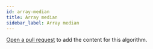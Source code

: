 ```yaml
---
id: array-median
title: Array median
sidebar_label: Array median
---
```


[Open a pull request](https://github.com/AllAlgorithms/algorithms/tree/master/docs/array-median.md) to add the content for this algorithm.